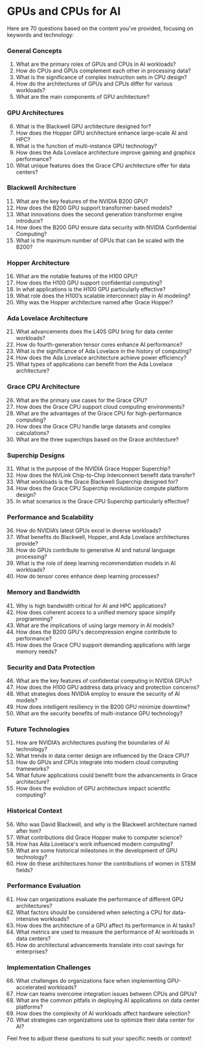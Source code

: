 # GPUs and CPUs for AI

Here are 70 questions based on the content you've provided, focusing on keywords and technology:

### General Concepts
1. What are the primary roles of GPUs and CPUs in AI workloads?
2. How do CPUs and GPUs complement each other in processing data?
3. What is the significance of complex instruction sets in CPU design?
4. How do the architectures of GPUs and CPUs differ for various workloads?
5. What are the main components of GPU architecture?

### GPU Architectures
6. What is the Blackwell GPU architecture designed for?
7. How does the Hopper GPU architecture enhance large-scale AI and HPC?
8. What is the function of multi-instance GPU technology?
9. How does the Ada Lovelace architecture improve gaming and graphics performance?
10. What unique features does the Grace CPU architecture offer for data centers?

### Blackwell Architecture
11. What are the key features of the NVIDIA B200 GPU?
12. How does the B200 GPU support transformer-based models?
13. What innovations does the second generation transformer engine introduce?
14. How does the B200 GPU ensure data security with NVIDIA Confidential Computing?
15. What is the maximum number of GPUs that can be scaled with the B200?

### Hopper Architecture
16. What are the notable features of the H100 GPU?
17. How does the H100 GPU support confidential computing?
18. In what applications is the H100 GPU particularly effective?
19. What role does the H100’s scalable interconnect play in AI modeling?
20. Why was the Hopper architecture named after Grace Hopper?

### Ada Lovelace Architecture
21. What advancements does the L40S GPU bring for data center workloads?
22. How do fourth-generation tensor cores enhance AI performance?
23. What is the significance of Ada Lovelace in the history of computing?
24. How does the Ada Lovelace architecture achieve power efficiency?
25. What types of applications can benefit from the Ada Lovelace architecture?

### Grace CPU Architecture
26. What are the primary use cases for the Grace CPU?
27. How does the Grace CPU support cloud computing environments?
28. What are the advantages of the Grace CPU for high-performance computing?
29. How does the Grace CPU handle large datasets and complex calculations?
30. What are the three superchips based on the Grace architecture?

### Superchip Designs
31. What is the purpose of the NVIDIA Grace Hopper Superchip?
32. How does the NVLink Chip-to-Chip Interconnect benefit data transfer?
33. What workloads is the Grace Blackwell Superchip designed for?
34. How does the Grace CPU Superchip revolutionize compute platform design?
35. In what scenarios is the Grace CPU Superchip particularly effective?

### Performance and Scalability
36. How do NVIDIA’s latest GPUs excel in diverse workloads?
37. What benefits do Blackwell, Hopper, and Ada Lovelace architectures provide?
38. How do GPUs contribute to generative AI and natural language processing?
39. What is the role of deep learning recommendation models in AI workloads?
40. How do tensor cores enhance deep learning processes?

### Memory and Bandwidth
41. Why is high bandwidth critical for AI and HPC applications?
42. How does coherent access to a unified memory space simplify programming?
43. What are the implications of using large memory in AI models?
44. How does the B200 GPU's decompression engine contribute to performance?
45. How does the Grace CPU support demanding applications with large memory needs?

### Security and Data Protection
46. What are the key features of confidential computing in NVIDIA GPUs?
47. How does the H100 GPU address data privacy and protection concerns?
48. What strategies does NVIDIA employ to ensure the security of AI models?
49. How does intelligent resiliency in the B200 GPU minimize downtime?
50. What are the security benefits of multi-instance GPU technology?

### Future Technologies
51. How are NVIDIA’s architectures pushing the boundaries of AI technology?
52. What trends in data center design are influenced by the Grace CPU?
53. How do GPUs and CPUs integrate into modern cloud computing frameworks?
54. What future applications could benefit from the advancements in Grace architecture?
55. How does the evolution of GPU architecture impact scientific computing?

### Historical Context
56. Who was David Blackwell, and why is the Blackwell architecture named after him?
57. What contributions did Grace Hopper make to computer science?
58. How has Ada Lovelace's work influenced modern computing?
59. What are some historical milestones in the development of GPU technology?
60. How do these architectures honor the contributions of women in STEM fields?

### Performance Evaluation
61. How can organizations evaluate the performance of different GPU architectures?
62. What factors should be considered when selecting a CPU for data-intensive workloads?
63. How does the architecture of a GPU affect its performance in AI tasks?
64. What metrics are used to measure the performance of AI workloads in data centers?
65. How do architectural advancements translate into cost savings for enterprises?

### Implementation Challenges
66. What challenges do organizations face when implementing GPU-accelerated workloads?
67. How can teams overcome integration issues between CPUs and GPUs?
68. What are the common pitfalls in deploying AI applications on data center platforms?
69. How does the complexity of AI workloads affect hardware selection?
70. What strategies can organizations use to optimize their data center for AI?

Feel free to adjust these questions to suit your specific needs or context!